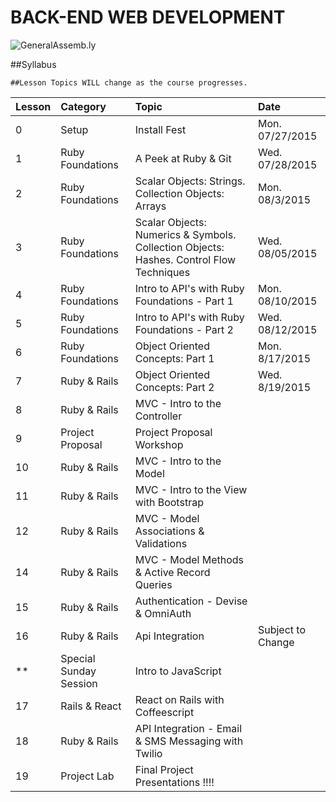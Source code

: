 BACK-END WEB DEVELOPMENT
============================

![GeneralAssemb.ly](https://github.com/generalassembly/ga-ruby-on-rails-for-devs/raw/master/images/ga.png "GeneralAssemb.ly")


##Syllabus

	##Lesson Topics WILL change as the course progresses.

| Lesson  | Category| Topic| Date|
| ------------- |:--------------------------------------------------|:-------------------------------|:-------------------|
| 0 | Setup |Install Fest | Mon. 07/27/2015|
| 1 | Ruby Foundations | A Peek at Ruby & Git | Wed. 07/28/2015|
| 2 | Ruby Foundations|  Scalar Objects: Strings. Collection Objects: Arrays | Mon. 08/3/2015 |
| 3 | Ruby Foundations| Scalar Objects: Numerics & Symbols. Collection Objects: Hashes. Control Flow Techniques| Wed. 08/05/2015 |
| 4 | Ruby Foundations | Intro to API's with Ruby Foundations - Part 1|   Mon. 08/10/2015
| 5 | Ruby Foundations | Intro to API's with Ruby Foundations - Part 2| Wed. 08/12/2015 |
| 6 | Ruby Foundations | Object Oriented Concepts: Part 1  | Mon. 8/17/2015 |
| 7 | Ruby & Rails | Object Oriented Concepts: Part 2 | Wed. 8/19/2015 |
| 8 | Ruby & Rails| MVC - Intro to the Controller | |
| 9 | Project Proposal| Project Proposal Workshop| |
| 10 | Ruby & Rails| MVC - Intro to the Model ||
| 11 | Ruby & Rails| MVC - Intro to the View with Bootstrap| |
| 12 | Ruby & Rails| MVC -  Model Associations & Validations ||
| 14 | Ruby & Rails| MVC - Model Methods & Active Record Queries ||
| 15 | Ruby & Rails| Authentication - Devise  & OmniAuth||
| 16 | Ruby & Rails| Api Integration | Subject to Change|
| ** | Special Sunday Session| Intro to JavaScript ||
| 17 | Rails & React| React on Rails with Coffeescript  | ||
| 18 | Ruby & Rails| API Integration - Email & SMS Messaging with Twilio||
| 19 | Project Lab | Final Project Presentations !!!!||
